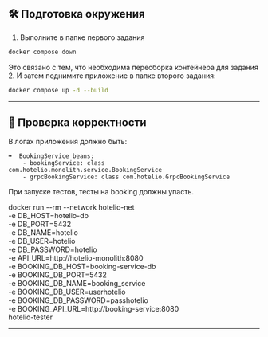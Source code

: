 ## 🛠️ Подготовка окружения

1. Выполните в папке первого задания 
```bash
docker compose down
```
Это связано с тем, что необходима пересборка контейнера для задания 2.
И затем поднимите приложение в папке второго задания:
```bash
docker compose up -d --build
```
---

## 🚀 Проверка корректности

В логах приложения должно быть:
```
➡️  BookingService beans:
    - bookingService: class com.hotelio.monolith.service.BookingService
    - grpcBookingService: class com.hotelio.GrpcBookingService
```

При запуске тестов, тесты на booking должны упасть.

docker run --rm --network hotelio-net \
  -e DB_HOST=hotelio-db \
  -e DB_PORT=5432 \
  -e DB_NAME=hotelio \
  -e DB_USER=hotelio \
  -e DB_PASSWORD=hotelio \
  -e API_URL=http://hotelio-monolith:8080 \
  -e BOOKING_DB_HOST=booking-service-db \
  -e BOOKING_DB_PORT=5432 \
  -e BOOKING_DB_NAME=booking_service \
  -e BOOKING_DB_USER=userhotelio \
  -e BOOKING_DB_PASSWORD=passhotelio \
  -e BOOKING_API_URL=http://booking-service:8080 \
  hotelio-tester

---
